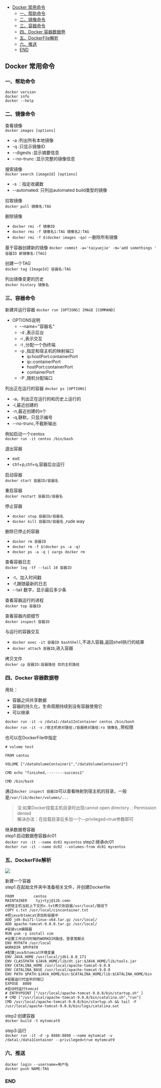 <!-- TOC -->

- [Docker 常用命令](#docker-常用命令)
    - [一、帮助命令](#一帮助命令)
    - [二、镜像命令](#二镜像命令)
    - [三、容器命令](#三容器命令)
    - [四、Docker 容器数据卷](#四docker-容器数据卷)
    - [五、DockerFile解析](#五dockerfile解析)
    - [六、推送](#六推送)
    - [END](#end)

<!-- /TOC -->
## Docker 常用命令
### 一、帮助命令
 ``` 
 docker version
 docker info 
 docker --help
 ```

### 二、镜像命令
查看镜像   
`docker images [options]`
- -a :列出所有本地镜像
- -q :只显示镜像ID
- --digests :显示摘要信息
- --no-trunc :显示完整的镜像信息

搜索镜像   
`docker search [imageId] [options]`
- -s ：指定收藏数
- --automated: 只列出automated build类型的镜像

拉取镜像   
`docker pull 镜像名:TAG`

删除镜像   
- `docker rmi -f 镜像ID`
- `docker rmi -f 镜像名1:TAG 镜像名2:TAG `
- `docker rmi -f $(docker images -qa)` --删除所有镜像

基于容器创建新的镜像
`docker commit -a='taiyuejie' -m='add somethings ' 容器ID 新镜像名:[TAG]`  

创建一个TAG  
`docker tag [ImageId] 容器名:TAG`

列出镜像变更的历史  
`docker history 镜像名`

### 三、容器命令
新建并运行容器
`docker run [OPTIONS] IMAGE [COMMAND]`
- OPTIONS说明
  - --name="容器名"
  - -d ,表示后台
  - -i ,表示交互
  - -t ,分配一个伪终端
  - -p ,指定和宿主机的映射端口
    - ip:hostPort:containerPort
    - ip::containerPort
    - hostPort:containerPort
    - containerPort
  - -P ,随机分配端口

列出正在运行的容器
`docker ps [OPTIONS]`
- -a，列出正在运行的和历史上运行的
- -l,最近创建的
- -n,最近创建的n个
- -q,静默，只显示编号
- --no-trunc,不截断输出

例如启动一个centos   
`docker run -it centos /bin/bash`

退出容器
- exit
- ctrl+p,ctrl+q,容器后台运行

启动容器   
`docker start 容器ID/容器名`

重启容器   
`docker restart 容器ID/容器名`

停止容器  
- `docker stop 容器ID/容器名`
- `docker kill 容器ID/容器名` ,rude way

删除已停止的容器  
- `docker rm 容器ID`
- `docker rm -f $(docker ps -a -q)`
- `docker ps -a -q | xargs docker rm `

查看容器日志  
`docker log -tf --tail 10 容器ID`  
- -t，加入时间戳
- -f,跟随最新的日志
- --tail 数字，显示最后多少条

查看容器运行的进程  
`docker top 容器ID`  

查看容器内部细节  
`docker inspect 容器ID`        

与运行的容器交互   
- `docker exec -it 容器ID bashShell`,不进入容器,返回shell执行的结果  
- `docker attach 容器ID`,进入容器

拷贝文件   
`docker cp 容器ID:容器路径 目的主机路径`

### 四、Docker 容器数据卷
用处：   
- 容器之间共享数据
- 容器的持久化，生命周期持续到没有容器使用它
- 可以继承

`docker run -it -v /data1:/data1InContainer centos /bin/bash`    
`docker run -it -v /宿主机绝对路径:/容器绝对路径:ro 镜像名` ,带权限   

也可以在DockerFile中指定
```
# volume test

FROM centos

VOLUME ["/dataVolumeContainer1","/dataVolumeContainer2"]

CMD echo "finished,--------success1"

CMD /bin/bash
```
通过`docker inspect 容器ID`可以查看映射到宿主机的目录，一般是`/var/lib/docker/volumes/...`

> 注:如果Docker挂载主机目录时出现cannot open directory .: Permission denied   
> 解决办法：在挂载目录后多加一个--privileged=true参数即可

继承数据卷容器  
step1:启动数据卷容器dc01  
`docker run -it --name dc01 mycentos` 
step2:继承dc01  
`docker run -it --name dc02 --volumes-from dc01 mycentos`  

### 五、DockerFile解析   
![](pics/2020-02-14-17-56-47.png)

新建一个容器  
step1.在起始文件夹中准备相关文件，并创建Dockerfile  
``` shell
FROM         centos
MAINTAINER    tyj<tyj@126.com>
#把宿主机当前上下文的c.txt拷贝到容器/usr/local/路径下
COPY c.txt /usr/local/cincontainer.txt
#把java与tomcat添加到容器中
ADD jdk-8u171-linux-x64.tar.gz /usr/local/
ADD apache-tomcat-9.0.8.tar.gz /usr/local/
#安装vim编辑器
RUN yum -y install vim
#设置工作访问时候的WORKDIR路径，登录落脚点
ENV MYPATH /usr/local
WORKDIR $MYPATH
#配置java与tomcat环境变量
ENV JAVA_HOME /usr/local/jdk1.8.0_171
ENV CLASSPATH $JAVA_HOME/lib/dt.jar:$JAVA_HOME/lib/tools.jar
ENV CATALINA_HOME /usr/local/apache-tomcat-9.0.8
ENV CATALINA_BASE /usr/local/apache-tomcat-9.0.8
ENV PATH $PATH:$JAVA_HOME/bin:$CATALINA_HOME/lib:$CATALINA_HOME/bin
#容器运行时监听的端口
EXPOSE  8080
#启动时运行tomcat
# ENTRYPOINT ["/usr/local/apache-tomcat-9.0.8/bin/startup.sh" ]
# CMD ["/usr/local/apache-tomcat-9.0.8/bin/catalina.sh","run"]
CMD /usr/local/apache-tomcat-9.0.8/bin/startup.sh && tail -F /usr/local/apache-tomcat-9.0.8/bin/logs/catalina.out
```
step2:创建容器   
`docker build -t mytomcat9`  

step3:运行  
`docker run -it -d -p 8888:8080 --name mytomcat -v /data1:/data1Container --privileged=true mytomcat9`   

### 六、推送   
`docker login --username=用户名`  
`docker push NAME:TAG`

### END